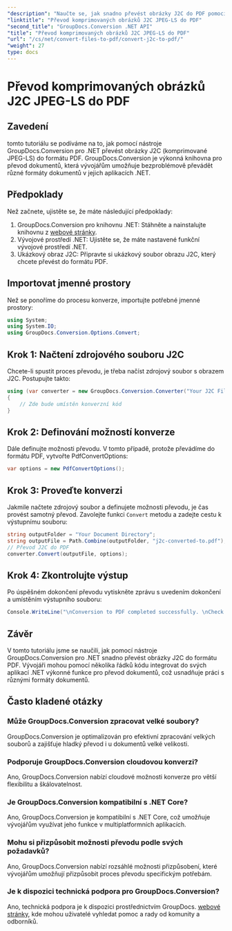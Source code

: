 ```yaml
---
"description": "Naučte se, jak snadno převést obrázky J2C do PDF pomocí nástroje GroupDocs.Conversion pro .NET a zefektivnit tak proces práce s dokumenty."
"linktitle": "Převod komprimovaných obrázků J2C JPEG-LS do PDF"
"second_title": "GroupDocs.Conversion .NET API"
"title": "Převod komprimovaných obrázků J2C JPEG-LS do PDF"
"url": "/cs/net/convert-files-to-pdf/convert-j2c-to-pdf/"
"weight": 27
type: docs
---
```

# Převod komprimovaných obrázků J2C JPEG-LS do PDF

## Zavedení
tomto tutoriálu se podíváme na to, jak pomocí nástroje GroupDocs.Conversion pro .NET převést obrázky J2C (komprimované JPEG-LS) do formátu PDF. GroupDocs.Conversion je výkonná knihovna pro převod dokumentů, která vývojářům umožňuje bezproblémově převádět různé formáty dokumentů v jejich aplikacích .NET.
## Předpoklady
Než začnete, ujistěte se, že máte následující předpoklady:
1. GroupDocs.Conversion pro knihovnu .NET: Stáhněte a nainstalujte knihovnu z [webové stránky](https://releases.groupdocs.com/conversion/net/).
2. Vývojové prostředí .NET: Ujistěte se, že máte nastavené funkční vývojové prostředí .NET.
3. Ukázkový obraz J2C: Připravte si ukázkový soubor obrazu J2C, který chcete převést do formátu PDF.

## Importovat jmenné prostory
Než se ponoříme do procesu konverze, importujte potřebné jmenné prostory:
```csharp
using System;
using System.IO;
using GroupDocs.Conversion.Options.Convert;
```
## Krok 1: Načtení zdrojového souboru J2C
Chcete-li spustit proces převodu, je třeba načíst zdrojový soubor s obrazem J2C. Postupujte takto:
```csharp
using (var converter = new GroupDocs.Conversion.Converter("Your J2C File Path"))
{
    // Zde bude umístěn konverzní kód
}
```
## Krok 2: Definování možností konverze
Dále definujte možnosti převodu. V tomto případě, protože převádíme do formátu PDF, vytvořte PdfConvertOptions:
```csharp
var options = new PdfConvertOptions();
```
## Krok 3: Proveďte konverzi
Jakmile načtete zdrojový soubor a definujete možnosti převodu, je čas provést samotný převod. Zavolejte funkci `Convert` metodu a zadejte cestu k výstupnímu souboru:
```csharp
string outputFolder = "Your Document Directory";
string outputFile = Path.Combine(outputFolder, "j2c-converted-to.pdf");
// Převod J2C do PDF
converter.Convert(outputFile, options);
```
## Krok 4: Zkontrolujte výstup
Po úspěšném dokončení převodu vytiskněte zprávu s uvedením dokončení a umístěním výstupního souboru:
```csharp
Console.WriteLine("\nConversion to PDF completed successfully. \nCheck output in {0}", outputFolder);
```

## Závěr
V tomto tutoriálu jsme se naučili, jak pomocí nástroje GroupDocs.Conversion pro .NET snadno převést obrázky J2C do formátu PDF. Vývojáři mohou pomocí několika řádků kódu integrovat do svých aplikací .NET výkonné funkce pro převod dokumentů, což usnadňuje práci s různými formáty dokumentů.
## Často kladené otázky
### Může GroupDocs.Conversion zpracovat velké soubory?
GroupDocs.Conversion je optimalizován pro efektivní zpracování velkých souborů a zajišťuje hladký převod i u dokumentů velké velikosti.
### Podporuje GroupDocs.Conversion cloudovou konverzi?
Ano, GroupDocs.Conversion nabízí cloudové možnosti konverze pro větší flexibilitu a škálovatelnost.
### Je GroupDocs.Conversion kompatibilní s .NET Core?
Ano, GroupDocs.Conversion je kompatibilní s .NET Core, což umožňuje vývojářům využívat jeho funkce v multiplatformních aplikacích.
### Mohu si přizpůsobit možnosti převodu podle svých požadavků?
Ano, GroupDocs.Conversion nabízí rozsáhlé možnosti přizpůsobení, které vývojářům umožňují přizpůsobit proces převodu specifickým potřebám.
### Je k dispozici technická podpora pro GroupDocs.Conversion?
Ano, technická podpora je k dispozici prostřednictvím GroupDocs. [webové stránky](https://forum.groupdocs.com/c/conversion/11), kde mohou uživatelé vyhledat pomoc a rady od komunity a odborníků.